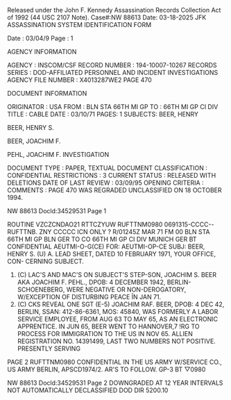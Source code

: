 Released under the John F. Kennedy
Assassination Records Collection Act of
1992 (44 USC 2107 Note). Case#:NW
88613 Date: 03-18-2025
JFK ASSASSINATION SYSTEM
IDENTIFICATION FORM

Date : 03/04/9
Page : 1

AGENCY INFORMATION

AGENCY : INSCOM/CSF
RECORD NUMBER : 194-10007-10267
RECORDS SERIES : DOD-AFFILIATED PERSONNEL AND INCIDENT INVESTIGATIONS
AGENCY FILE NUMBER : X4013287WE2 PAGE 470

DOCUMENT INFORMATION

ORIGINATOR : USA
FROM : BLN STA 66TH MI GP
TO : 66TH MI GP CI DIV
TITLE : CABLE
DATE : 03/10/71
PAGES: 1
SUBJECTS: BEER, HENRY

BEER, HENRY S.

BEER, JOACHIM F.

PEHL, JOACHIM F.
INVESTIGATION

DOCUMENT TYPE : PAPER, TEXTUAL DOCUMENT
CLASSIFICATION : CONFIDENTIAL
RESTRICTIONS : 3
CURRENT STATUS : RELEASED WITH DELETIONS
DATE OF LAST REVIEW : 03/09/95
OPENING CRITERIA :
COMMENTS : PAGE 470 WAS REGRADED UNCLASSIFIED ON 18 OCTOBER 1994.

NW 88613 Docld:34529531 Page 1

ROUTINE
VZCZCNDAO21
RTTCZYUW RUFTTNM0980 0691315-CCCC--RUFTTNB.
ZNY CCCCC ICN ONLY ?
R/01245Z MAR 71
FM 00 BLN STA 66TH MI GP BLN GER
TO CO 66TH MI GP CI DIV MUNICH GER
BT
CONFIDENTIAL
AEUTMI-O-G(CE)
FOR: AEUTMI-OP-CE
SUBJ: BEER, HENRY S. (U)
A. LEAD SHEET, DATED 10 FEBRUARY 1971, YOUR OFFICE, CON-
CERNING SUBJECT.
1. (C) LAC'S AND MAC'S ON SUBJECT'S STEP-SON, JOACHIM S. BEER
AKA JOACHIM F. PEHL., DPOB: 4 DECEMBER 1942, BERLIN-SCHOENEBERG,
WERE NEGATIVE OR NON-DEROGATORY, W/EXCEPTION OF DISTURBING PEACE
ÎN JAN 71.
2. (C) CKS REVEAL ONE SGT (E-5) JOACHIM RAF. BEER, DPOB: 4 DEC
42, BERLIN, SSAN: 412-86-6361, MOS: 45840, WAS FORMERLY A LABOR
SERVICE EMPLOYEE, FROM AUG 63 TO MAY 65, AS AN ELECTRONIC
APPRENTICE. IN JUN 65, BEER WENT TO HANNOVER,7 !RG TO PROCESS
FOR IMMIGRATION TO THE US IN NOV 65. ALLIEN REGISTRATION
NO. 14391499, LAST TWO NUMBERS NOT POSITIVE. PRESENTLY SERVING

PAGE 2 RUFTTNM0980 CONFIDENTIAL
IN THE US ARMY W/SERVICE CO., US ARMY BERLIN, APSCD1974/2.
AR'S TO FOLLOW. GP-3
BT
▽0980

NW 88613 Docld:34529531 Page 2
DOWNGRADED AT 12 YEAR INTERVALS
NOT AUTOMATICALLY DECLASSIFIED
DOD DIR 5200.10
